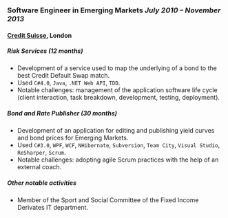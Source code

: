 ### Software Engineer in Emerging Markets *July 2010 – November 2013*
#### [Credit Suisse](https://www.credit-suisse.com/uk/en.html), London

##### Risk Services (12 months)
* Development of a service used to map the underlying of a bond to the best Credit Default Swap match.
* Used `C#4.0`, `Java`, `.NET Web API`, `TDD`.
* Notable challenges: management of the application software life cycle (client interaction, task breakdown, development, testing, deployment).


##### Bond and Rate Publisher (30 months)
* Development of an application for editing and publishing yield curves and bond prices for Emerging Markets.
* Used `C#3.0`, `WPF`, `WCF`, `NHibernate`, `Subversion`, `Team City`, `Visual Studio`, `ReSharper`, `Scrum`.
* Notable challenges: adopting agile Scrum practices with the help of an external coach.


##### Other notable activities
* Member of the Sport and Social Committee of the Fixed Income Derivates IT department.